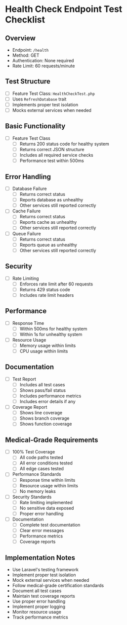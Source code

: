 # Health Check Endpoint Test Checklist

## Overview
- Endpoint: `/health`
- Method: GET
- Authentication: None required
- Rate Limit: 60 requests/minute

## Test Structure
- [ ] Feature Test Class: `HealthCheckTest.php`
- [ ] Uses `RefreshDatabase` trait
- [ ] Implements proper test isolation
- [ ] Mocks external services when needed

## Basic Functionality
- [ ] Feature Test Class
  - [ ] Returns 200 status code for healthy system
  - [ ] Returns correct JSON structure
  - [ ] Includes all required service checks
  - [ ] Performance test within 500ms

## Error Handling
- [ ] Database Failure
  - [ ] Returns correct status
  - [ ] Reports database as unhealthy
  - [ ] Other services still reported correctly
- [ ] Cache Failure
  - [ ] Returns correct status
  - [ ] Reports cache as unhealthy
  - [ ] Other services still reported correctly
- [ ] Queue Failure
  - [ ] Returns correct status
  - [ ] Reports queue as unhealthy
  - [ ] Other services still reported correctly

## Security
- [ ] Rate Limiting
  - [ ] Enforces rate limit after 60 requests
  - [ ] Returns 429 status code
  - [ ] Includes rate limit headers

## Performance
- [ ] Response Time
  - [ ] Within 500ms for healthy system
  - [ ] Within 1s for unhealthy system
- [ ] Resource Usage
  - [ ] Memory usage within limits
  - [ ] CPU usage within limits

## Documentation
- [ ] Test Report
  - [ ] Includes all test cases
  - [ ] Shows pass/fail status
  - [ ] Includes performance metrics
  - [ ] Includes error details if any
- [ ] Coverage Report
  - [ ] Shows line coverage
  - [ ] Shows branch coverage
  - [ ] Shows function coverage

## Medical-Grade Requirements
- [ ] 100% Test Coverage
  - [ ] All code paths tested
  - [ ] All error conditions tested
  - [ ] All edge cases tested
- [ ] Performance Standards
  - [ ] Response time within limits
  - [ ] Resource usage within limits
  - [ ] No memory leaks
- [ ] Security Standards
  - [ ] Rate limiting implemented
  - [ ] No sensitive data exposed
  - [ ] Proper error handling
- [ ] Documentation
  - [ ] Complete test documentation
  - [ ] Clear error messages
  - [ ] Performance metrics
  - [ ] Coverage reports

## Implementation Notes
- Use Laravel's testing framework
- Implement proper test isolation
- Mock external services when needed
- Follow medical-grade certification standards
- Document all test cases
- Maintain test coverage reports
- Use proper error handling
- Implement proper logging
- Monitor resource usage
- Track performance metrics
